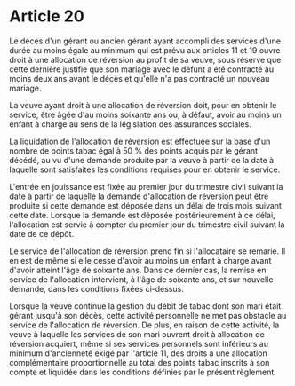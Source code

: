 # Article 20

Le décès d'un gérant ou ancien gérant ayant accompli des services d'une durée au moins égale au minimum qui est prévu aux articles 11 et 19 ouvre droit à une allocation de réversion au profit de sa veuve, sous réserve que cette dernière justifie que son mariage avec le défunt a été contracté au moins deux ans avant le décès et qu'elle n'a pas contracté un nouveau mariage.

La veuve ayant droit à une allocation de réversion doit, pour en obtenir le service, être âgée d'au moins soixante ans ou, à défaut, avoir au moins un enfant à charge au sens de la législation des assurances sociales.

La liquidation de l'allocation de réversion est effectuée sur la base d'un nombre de points tabac égal à 50 % des points acquis par le gérant décédé, au vu d'une demande produite par la veuve à partir de la date à laquelle sont satisfaites les conditions requises pour en obtenir le service.

L'entrée en jouissance est fixée au premier jour du trimestre civil suivant la date à partir de laquelle la demande d'allocation de réversion peut être produite si cette demande est déposée dans un délai de trois mois suivant cette date. Lorsque la demande est déposée postérieurement à ce délai, l'allocation est servie à compter du premier jour du trimestre civil suivant la date de ce dépôt.

Le service de l'allocation de réversion prend fin si l'allocataire se remarie. Il en est de même si elle cesse d'avoir au moins un enfant à charge avant d'avoir atteint l'âge de soixante ans. Dans ce dernier cas, la remise en service de l'allocation intervient, à l'âge de soixante ans, et sur nouvelle demande, dans les conditions fixées ci-dessus.

Lorsque la veuve continue la gestion du débit de tabac dont son mari était gérant jusqu'à son décès, cette activité personnelle ne met pas obstacle au service de l'allocation de réversion. De plus, en raison de cette activité, la veuve à laquelle les services de son mari ouvrent droit à allocation de réversion acquiert, même si ses services personnels sont inférieurs au minimum d'ancienneté exigé par l'article 11, des droits à une allocation complémentaire proportionnelle au total des points tabac inscrits à son compte et liquidée dans les conditions définies par le présent règlement.
